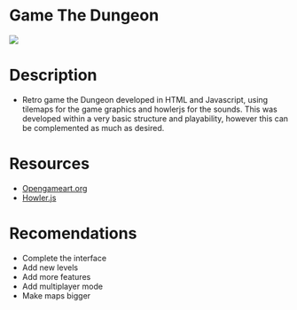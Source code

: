 # Game The Dungeon
![](./ScreenshotWebPage.png)

# Description
* Retro game the Dungeon developed in HTML and Javascript, using tilemaps for the game graphics and howlerjs for the sounds. This was developed within a very basic structure and playability, however this can be complemented as much as desired.

# Resources
* [Opengameart.org](https://opengameart.org/)
* [Howler.js](https://howlerjs.com)
  
# Recomendations
* Complete the interface
* Add new levels
* Add more features
* Add multiplayer mode
* Make maps bigger